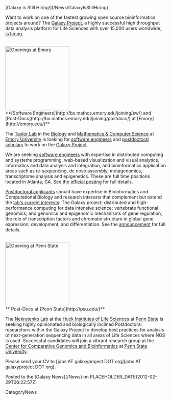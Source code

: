 <div class='newsItemHeader'>[Galaxy is Still Hiring!](/News/GalaxyIsStillHiring)</div>

Want to work on one of the fastest growing open source bioinformatics projects around?  The [Galaxy Project](http://galaxyproject.org/), a highly successful high throughput data analysis platform for Life Sciences with over 15,000 users worldwide, [is hiring](/GalaxyIsHiring).

<br />

<div class='left solid'>
<a href='http://bx.mathcs.emory.edu/joining/'><img src='/Images/Logos/EmoryLogo.jpg' alt='Openings at Emory' width="200" /></a><br />
**[Software Engineers](http://bx.mathcs.emory.edu/joining/sw/) and<br />[Post-Docs](http://bx.mathcs.emory.edu/joining/postdocs/) at [Emory](http://emory.edu/)**
</div>

The [Taylor Lab](http://bx.mathcs.emory.edu/) in the [Biology](http://www.biology.emory.edu) and [Mathematics & Computer Science](http://www.mathcs.emory.edu) at [Emory University](http://emory.edu/) is looking for [software engineers](http://bx.mathcs.emory.edu/joining/sw/) and [postdoctoral scholars](http://bx.mathcs.emory.edu/joining/postdocs/) to work on the [Galaxy Project](http://galaxyproject.org/).  

We are seeking [software engineers](http://bx.mathcs.emory.edu/joining/sw/) with expertise in distributed computing and systems programming, web-based visualization and visual analytics, informatics and data analysis and integration, and bioinformatics application areas such as re-sequencing, de novo assembly, metagenomics, transcriptome analysis and epigenetics.  These are full time positions located in Atlanta, GA.  See the [official posting](http://bx.mathcs.emory.edu/joining/sw/) for full details.

[Postdoctoral applicants](http://bx.mathcs.emory.edu/joining/postdocs/) should have expertise in Bioinformatics and Computational Biology and research interests that complement but extend the [lab's current interests](http://bx.mathcs.emory.edu/research/): The Galaxy project; distributed and high-performance computing for data intensive science; vertebrate functional genomics; and genomics and epigenomic mechanisms of gene regulation, the role of transcription factors and chromatin structure in global gene expression, development, and differentiation.  See the [announcement](http://bx.mathcs.emory.edu/joining/postdocs/) for full details.

<br />

<div class='left solid'><a href='http://www.bx.psu.edu/~anton/'><img src='/Images/Logos/PennStateLogo.jpg' alt='Opening at Penn State' width="200" /></a><br />** Post-Docs at [Penn State](http://psu.edu/)**</div>

The [Nekrutenko Lab](http://www.bx.psu.edu/~anton/) at the [Huck Institutes of Life Sciences](http://www.huck.psu.edu/) at [Penn State](http://psu.edu/) is seeking highly opinionated and biologically inclined Postdoctoral researchers within the Galaxy Project to develop best practices for analysis of next-generation sequencing data in all areas of Life Sciences where NGS is used. Successful candidates will join a vibrant research group at the [Center for Comparative Genomics and Bioinformatics](http://www.bx.psu.edu/) at [Penn State University](http://psu.edu/). 

Please send your CV to [jobs AT galaxyproject DOT org](jobs AT galaxyproject DOT org).

<div class='newsItemFooter'>Posted to the [Galaxy News](/News) on PLACEHOLDER_DATE(2012-02-29T06:22:57Z)</div>

CategoryNews

